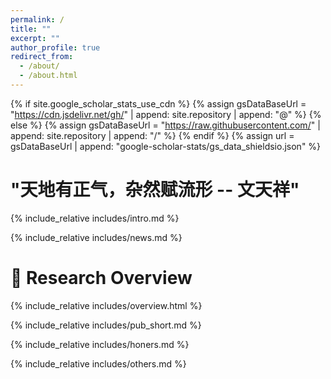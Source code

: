 ```yaml
---
permalink: /
title: ""
excerpt: ""
author_profile: true
redirect_from: 
  - /about/
  - /about.html
---
```


{% if site.google_scholar_stats_use_cdn %}
{% assign gsDataBaseUrl = "https://cdn.jsdelivr.net/gh/" | append: site.repository | append: "@" %}
{% else %}
{% assign gsDataBaseUrl = "https://raw.githubusercontent.com/" | append: site.repository | append: "/" %}
{% endif %}
{% assign url = gsDataBaseUrl | append: "google-scholar-stats/gs_data_shieldsio.json" %}

<span class='anchor' id='about-me'></span>

# "天地有正气，杂然赋流形 -- 文天祥"

{% include_relative includes/intro.md %}

{% include_relative includes/news.md %}

# 🧠 Research Overview
{% include_relative includes/overview.html %}

{% include_relative includes/pub_short.md %}

{% include_relative includes/honers.md %}

{% include_relative includes/others.md %}

<!-- <script type="text/javascript" id="clstr_globe" src="//clustrmaps.com/globe.js?d=ykPbI30LsamiuG9mdkAJKZzccIjf7o4rxc-dBMXGY20"></script> -->


<!-- <a href="https://info.flagcounter.com/UTQG"><img src="https://s11.flagcounter.com/mini/UTQG/bg_FFFFFF/txt_000000/border_CCCCCC/flags_0/" alt="Flag Counter" border="0"></a> -->